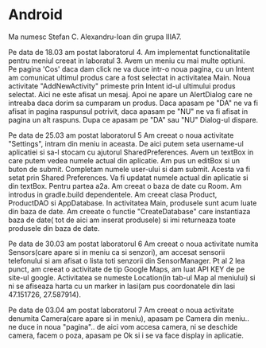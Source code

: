 # Android

Ma numesc Stefan C. Alexandru-Ioan din grupa IIIA7. 

Pe data de 18.03 am postat laboratorul 4.
  Am implementat functionalitatile pentru meniul creeat in laboratul 3. Avem un meniu cu mai multe optiuni.  
  Pe pagina 'Cos' daca dam click ne va duce intr-o noua pagina, cu un Intent am comunicat ultimul produs care a fost selectat in
  activitatea Main.
  Noua activitate "AddNewActivity" primeste prin Intent id-ul ultimului produs selectat. Aici ne este afisat un mesaj. Apoi ne apare un     AlertDialog care ne intreaba daca dorim sa cumparam un produs. Daca apasam pe "DA" ne va fi afisat in pagina raspunsul potrivit,
  daca apasam pe "NU" ne va fi afisat in pagina un alt raspuns. Dupa ce apasam pe "DA" sau "NU" Dialog-ul dispare.
  
Pe data de 25.03 am postat laboratorul 5
  Am creeat o noua activitate "Settings", intram din meniu in aceasta. De aici putem seta username-ul aplicatiei si sa-l stocam cu ajutorul SharedPreferences. Avem un textBox in care putem vedea numele actual din aplicatie. Am pus un editBox si un buton de submit. Completam numele user-ului si dam submit. Acesta va fi setat prin Shared Preferences. Va fi updatat numele actual din aplicatie si din textBox.
  Pentru partea a2a. Am creeat o baza de date cu Room. Am introdus in gradle.build dependentele. Am creeat clasa Product,
 ProductDAO si AppDatabase. In activitatea Main, produsele sunt acum luate din baza de date. Am creeate o functie "CreateDatabase" care 
 instantiaza baza de date( tot de aici am inserat produsele) si imi returneaza toate produsele din baza de date.
 
 
 Pe data de 30.03 am postat laboratorul 6
  Am creeat o noua activitate numita Sensors(care apare si in meniu ca si senzori), am accesat sensorii telefonului si am afisat o lista toti senzorii din SensorManager. Pt al 2 lea punct, am creeat o activitate de tip Google Maps, am luat API KEY de pe site-ul google. Activitatea se numeste Location(in tab-ul Map al meniului) si ni se afiseaza harta cu un marker in Iasi(am pus coordonatele din Iasi 47.151726, 27.587914).
  
Pe data de 03.04 am postat laboratorul 7
  Am creeat o noua activitate denumita Camera(care apare si in meniu), apasam pe Camera din meniu.. ne duce in noua "pagina".. de aici vom accesa camera, ni se deschide camera, facem o poza, apasam pe Ok si i se va face display in aplicatie. 
